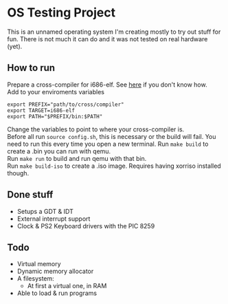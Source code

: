# OS Testing Project
This is an unnamed operating system I'm creating mostly to try out stuff for fun.
There is not much it can do and it was not tested on real hardware (yet).

## How to run
Prepare a cross-compiler for i686-elf. See [here](https://wiki.osdev.org/GCC_Cross-Compiler) if you don't know how.  
Add to your enviroments variables

    export PREFIX="path/to/cross/compiler"
    export TARGET=i686-elf
    export PATH="$PREFIX/bin:$PATH"

Change the variables to point to where your cross-compiler is.  
Before all run `source config.sh`, this is necessary or the build will fail. 
You need to run this every time you open a new terminal. 
Run `make build` to create a .bin you can run with qemu.  
Run `make run` to build and run qemu with that bin.  
Run `make build-iso` to create a .iso image. Requires having xorriso installed though.  

## Done stuff
- Setups a GDT & IDT
- External interrupt support
- Clock & PS2 Keyboard drivers with the PIC 8259

## Todo
- Virtual memory
- Dynamic memory allocator
- A filesystem:
    - At first a virtual one, in RAM
- Able to load & run programs